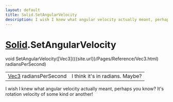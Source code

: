 ```yaml
---
layout: default
title: Solid.SetAngularVelocity
description: I wish I knew what angular velocity actually meant, perhaps you know? It's rotation velocity of some kind or another!
---
```

# [Solid]({{site.url}}/Pages/Reference/Solid.html).SetAngularVelocity

<div class='signature' markdown='1'>
void SetAngularVelocity([Vec3]({{site.url}}/Pages/Reference/Vec3.html) radiansPerSecond)
</div>

|  |  |
|--|--|
|[Vec3]({{site.url}}/Pages/Reference/Vec3.html) radiansPerSecond|I think it's in radians. Maybe?|

I wish I knew what angular velocity actually meant,
perhaps you know? It's rotation velocity of some kind or another!



